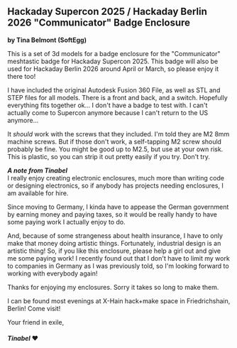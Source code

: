 ## Hackaday Supercon 2025 / Hackaday Berlin 2026 "Communicator" Badge Enclosure 
**by Tina Belmont (SoftEgg)**

This is a set of 3d models for a badge enclosure for the "Communicator" meshtastic badge for Hackaday Supercon 2025. This badge will also be used for Hackaday Berlin 2026 around April or March, so please enjoy it there too!

I have included the original Autodesk Fusion 360 File, as well as STL and STEP files for all models.
There is a front and back, and a switch.
Hopefully everything fits together ok... I don't have a badge to test with.
I can't actually come to Supercon anymore because I can't return to the US anymore...

It *should* work with the screws that they included. I'm told they are M2 8mm machine screws. But if those don't work, a self-tapping M2 screw should probably be fine. You might be good up to M2.5, but use at your own risk. This is plastic, so you can strip it out pretty easily if you try. Don't try.

***A note from Tinabel***\
I really enjoy creating electronic enclosures, much more than writing code or designing electronics, so if anybody has projects needing enclosures, I am available for hire. 

Since moving to Germany, I kinda have to appease the German government by earning money and paying taxes, so it would be really handy to have some paying work I actually enjoy to do.

And, because of some strangeness about health insurance, I have to only make that money doing artistic things. Fortunately, industrial design is an artistic thing! So, if you like this enclosure, please help a girl out and give me some paying work! I recently found out that I don't have to limit my work to companies in Germany as I was previously told, so I'm looking forward to working with everybody again!

Thanks for enjoying my enclosures. Sorry it takes so long to make them.

I can be found most evenings at X-Hain hack+make space in Friedrichshain, Berlin! Come visit! 

Your friend in exile,
#### *Tinabel* :heart:

